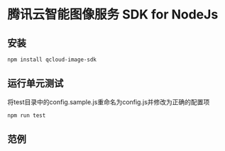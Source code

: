 # 腾讯云智能图像服务 SDK for NodeJs

## 安装

```bash
npm install qcloud-image-sdk
```

## 运行单元测试

将test目录中的config.sample.js重命名为config.js并修改为正确的配置项

```bash
npm run test
```

## 范例 
